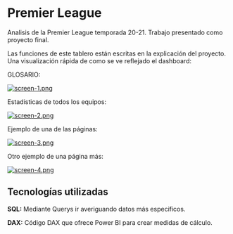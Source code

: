 # Premier League
Analisis de la Premier League temporada 20-21. Trabajo presentado como proyecto final.

Las funciones de este tablero están escritas en la explicación del proyecto. Una visualización rápida de como se ve reflejado el dashboard:

GLOSARIO:

[![screen-1.png](https://i.postimg.cc/J0T3xnSb/screen-1.png)](https://postimg.cc/V0CbLYf6)

Estadisticas de todos los equipos:

[![screen-2.png](https://i.postimg.cc/zXcSRyCN/screen-2.png)](https://postimg.cc/SJczBN11)

Ejemplo de una de las páginas:

[![screen-3.png](https://i.postimg.cc/DyZPZrb5/screen-3.png)](https://postimg.cc/s1khHZmZ)

Otro ejemplo de una página más:

[![screen-4.png](https://i.postimg.cc/9X1BC8zr/screen-4.png)](https://postimg.cc/CdB844Gg)

## Tecnologías utilizadas

**SQL:** Mediante Querys ir averiguando datos más especificos.

**DAX:** Código DAX que ofrece Power BI para crear medidas de cálculo.
